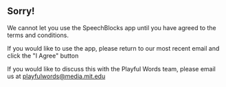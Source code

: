 ## Sorry!

We cannot let you use the SpeechBlocks app until you have agreed to the terms and conditions.

If you would like to use the app, please return to our most recent email and click the "I Agree" button

If you would like to discuss this with the Playful Words team, please email us at [playfulwords@media.mit.edu](mailto:playfulwords@media.mit.edu)